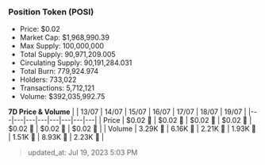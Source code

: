 
  ### Position Token (POSI)
  - Price: $0.02
  - Market Cap: $1,968,990.39
  - Max Supply: 100,000,000
  - Total Supply: 90,971,209.005
  - Circulating Supply: 90,191,284.031
  - Total Burn: 779,924.974
  - Holders: 733,022
  - Transactions: 5,712,121
  - Volume: $392,035,992.75

  **7D Price & Volume**
  | | 13&#x2F;07 | 14&#x2F;07 | 15&#x2F;07 | 16&#x2F;07 | 17&#x2F;07 | 18&#x2F;07 | 19&#x2F;07 |
  |---|---|---|---|---|---|---|---|
  | Price | $0.02 🚀 | $0.02 🔻 | $0.02 🔻 | $0.02 🚀 | $0.02 🔻 | $0.02 🔻 | $0.02 🔻 |
  | Volume | 3.29K 🚀 | 6.16K 🚀 | 2.21K 🔻 | 1.93K 🔻 | 1.51K 🔻 | 8.93K 🚀 | 2.23K 🔻 |

  > updated_at: Jul 19, 2023 5:03 PM
